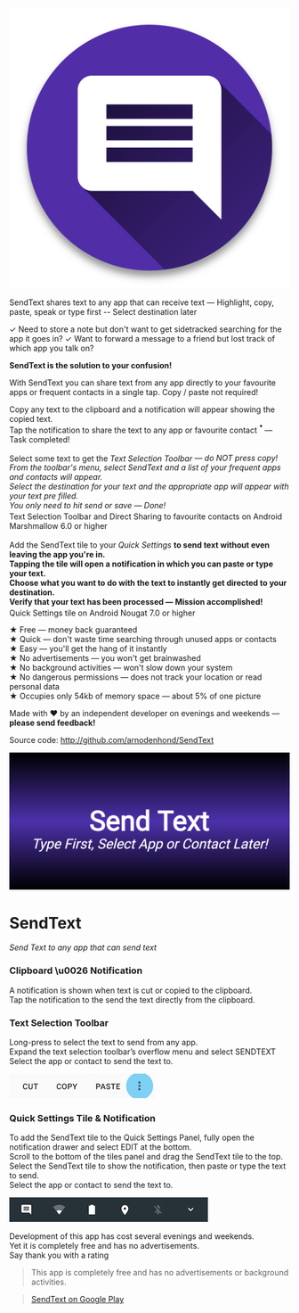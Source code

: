 ![SendText icon](https://raw.githubusercontent.com/arnodenhond/SendText/master/app/icon.png)

SendText shares text to any app that can receive text — Highlight, copy, paste, speak or type first -- Select destination later

✓ Need to store a note but don't want to get sidetracked searching for the app it goes in?
✓ Want to forward a message to a friend but lost track of which app you talk on?

<b>SendText is the solution to your confusion!</b>

With SendText you can share text from any app directly to your favourite apps or frequent contacts in a single tap. Copy / paste not required!

Copy any text to the clipboard and a notification will appear showing the copied text.  
Tap the notification to share the text to any app or favourite contact <b> <sup>*</sup> </b> —Task completed!

Select some text to get the <i>Text Selection Toolbar</i>  <b> <sup>*</sup> </b>— do NOT press copy!  
From the toolbar's menu, select SendText and a list of your frequent apps and contacts will appear.  
Select the destination for your text and the appropriate app will appear with your text pre filled.  
You only need to hit send or save — Done!  
<sup>*</sup> Text Selection Toolbar and Direct Sharing to favourite contacts on Android Marshmallow 6.0 or higher

Add the SendText tile to your <i>Quick Settings</i> <b> <sup>**</sup> </b> to send text without even leaving the app you're in.  
Tapping the tile will open a notification in which you can paste or type your text.  
Choose what you want to do with the text to instantly get directed to your destination.  
Verify that your text has been processed — Mission accomplished!  
<sup>**</sup> Quick Settings tile on Android Nougat 7.0 or higher  

★ Free — money back guaranteed  
★ Quick — don't waste time searching through unused apps or contacts  
★ Easy — you'll get the hang of it instantly  
★ No advertisements — you won't get brainwashed  
★ No background activities — won't slow down your system  
★ No dangerous permissions — does not track your location or read personal data  
★ Occupies only 54kb of memory space — about 5% of one picture  

Made with &hearts; by an independent developer on evenings and weekends — <b>please send feedback!</b>

Source code: http://github.com/arnodenhond/SendText


![Feature Graphic](https://raw.githubusercontent.com/arnodenhond/SendText/master/app/Send%20Text-feature-graphic.png)



# SendText
*Send Text to any app that can send text*

### Clipboard \u0026 Notification
A notification is shown when text is cut or copied to the clipboard.  
Tap the notification to the send the text directly from the clipboard.

### Text Selection Toolbar
Long-press to select the text to send from any app.  
Expand the text selection toolbar’s overflow menu and select SENDTEXT  
Select the app or contact to send the text to.

![Text Selection Toolbar](https://raw.githubusercontent.com/arnodenhond/SendText/master/app/src/main/res/drawable/toolbar.png)

### Quick Settings Tile & Notification
To add the SendText tile to the Quick Settings Panel, fully open the notification drawer and select EDIT at the bottom.  
Scroll to the bottom of the tiles panel and drag the SendText tile to the top.  
Select the SendText tile to show the notification, then paste or type the text to send.  
Select the app or contact to send the text to.

![Quick Settings Panel](https://raw.githubusercontent.com/arnodenhond/SendText/master/app/src/main/res/drawable/quicksettings.png)

Development of this app has cost several evenings and weekends.  
Yet it is completely free and has no advertisements.  
Say thank you with a rating


> This app is completely free and has no advertisements or background activities.

> [SendText on Google Play](https://play.google.com/store/apps/details?id=arnodenhond.sendtext)



 